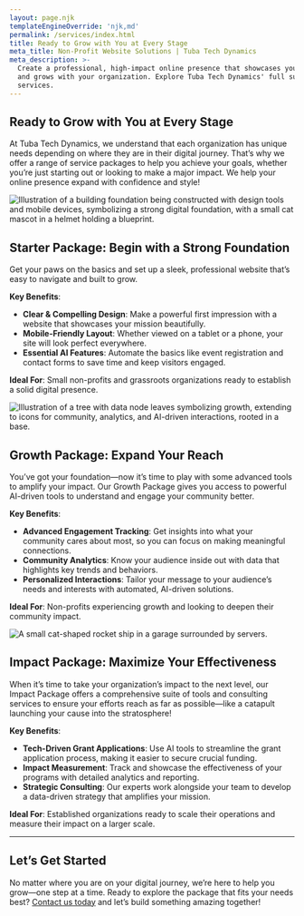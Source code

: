 ```yaml
---
layout: page.njk
templateEngineOverride: 'njk,md'
permalink: /services/index.html
title: Ready to Grow with You at Every Stage
meta_title: Non-Profit Website Solutions | Tuba Tech Dynamics
meta_description: >-
  Create a professional, high-impact online presence that showcases your mission
  and grows with your organization. Explore Tuba Tech Dynamics' full suite of
  services.
---
```


## Ready to Grow with You at Every Stage

At Tuba Tech Dynamics, we understand that each organization has unique needs depending on where they are in their digital journey. That’s why we offer a range of service packages to help you achieve your goals, whether you’re just starting out or looking to make a major impact. We help your online presence expand with confidence and style!

![Illustration of a building foundation being constructed with design tools and mobile devices, symbolizing a strong digital foundation, with a small cat mascot in a helmet holding a blueprint.](/assets/images/pages/u3343843948_A_flat-style_illustration_featuring_a_stylized_co_a5c3ca42-807e-4749-b5b6-2f9214fd79cc_2.png)

## Starter Package: Begin with a Strong Foundation

Get your paws on the basics and set up a sleek, professional website that’s easy to navigate and built to grow.

**Key Benefits**:

* **Clear & Compelling Design**: Make a powerful first impression with a website that showcases your mission beautifully.
* **Mobile-Friendly Layout**: Whether viewed on a tablet or a phone, your site will look perfect everywhere.
* **Essential AI Features**: Automate the basics like event registration and contact forms to save time and keep visitors engaged.

**Ideal For**: Small non-profits and grassroots organizations ready to establish a solid digital presence.

![Illustration of a tree with data node leaves symbolizing growth, extending to icons for community, analytics, and AI-driven interactions, rooted in a base.](/assets/images/pages/u3343843948_An_illustration_of_a_stylized_tree_representing_g_d119e487-c4fe-46a5-ba90-b129203aedd3_1.png)

## Growth Package: Expand Your Reach

You’ve got your foundation—now it’s time to play with some advanced tools to amplify your impact. Our Growth Package gives you access to powerful AI-driven tools to understand and engage your community better.

**Key Benefits**:

* **Advanced Engagement Tracking**: Get insights into what your community cares about most, so you can focus on making meaningful connections.
* **Community Analytics**: Know your audience inside out with data that highlights key trends and behaviors.
* **Personalized Interactions**: Tailor your message to your audience’s needs and interests with automated, AI-driven solutions.

**Ideal For**: Non-profits experiencing growth and looking to deepen their community impact.

![A small cat-shaped rocket ship in a garage surrounded by servers.](/assets/images/pages/u3343843948_httpss.mj.runsftLK4Hl-Q8_A_small_rocket_ship_surr_b5b8d90b-26a3-492e-a084-f1dda3f00b26_0.png)

## Impact Package: Maximize Your Effectiveness

When it’s time to take your organization’s impact to the next level, our Impact Package offers a comprehensive suite of tools and consulting services to ensure your efforts reach as far as possible—like a catapult launching your cause into the stratosphere!

**Key Benefits**:

* **Tech-Driven Grant Applications**: Use AI tools to streamline the grant application process, making it easier to secure crucial funding.
* **Impact Measurement**: Track and showcase the effectiveness of your programs with detailed analytics and reporting.
* **Strategic Consulting**: Our experts work alongside your team to develop a data-driven strategy that amplifies your mission.

**Ideal For**: Established organizations ready to scale their operations and measure their impact on a larger scale.

***

## Let’s Get Started

No matter where you are on your digital journey, we’re here to help you grow—one step at a time. Ready to explore the package that fits your needs best? [Contact us today](#contact) and let’s build something amazing together!
